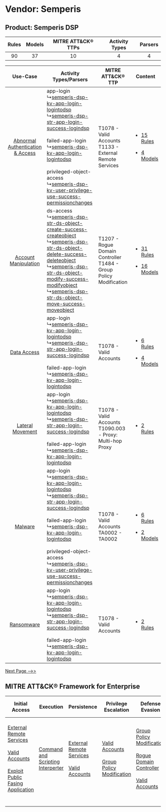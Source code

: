 Vendor: Semperis
================
Product: Semperis DSP
---------------------
| Rules | Models | MITRE ATT&CK® TTPs | Activity Types | Parsers |
|:-----:|:------:|:------------------:|:--------------:|:-------:|
|  90   |   37   |         10         |       4        |    4    |

|    Use-Case    | Activity Types/Parsers    | MITRE ATT&CK® TTP    | Content    |
|:----:| ---- | ---- | ---- |
| [Abnormal Authentication & Access](../../../UseCases/uc_abnormal_authentication_&_access.md) |  app-login<br> ↳[semperis-dsp-kv-app-login-logintodsp](Ps/pC_semperisdspkvapploginlogintodsp.md)<br> ↳[semperis-dsp-str-app-login-success-logindsp](Ps/pC_semperisdspstrapploginsuccesslogindsp.md)<br><br> failed-app-login<br> ↳[semperis-dsp-kv-app-login-logintodsp](Ps/pC_semperisdspkvapploginlogintodsp.md)<br><br> privileged-object-access<br> ↳[semperis-dsp-kv-user-privilege-use-success-permissionchanges](Ps/pC_semperisdspkvuserprivilegeusesuccesspermissionchanges.md)<br>    | T1078 - Valid Accounts<br>T1133 - External Remote Services<br>    | [<ul><li>15 Rules</li></ul><ul><li>4 Models</li></ul>](RM/r_m_semperis_semperis_dsp_Abnormal_Authentication_&_Access.md) |
|    [Account Manipulation](../../../UseCases/uc_account_manipulation.md)    |  ds-access<br> ↳[semperis-dsp-str-ds-object-create-success-createobject](Ps/pC_semperisdspstrdsobjectcreatesuccesscreateobject.md)<br> ↳[semperis-dsp-str-ds-object-delete-success-deleteobject](Ps/pC_semperisdspstrdsobjectdeletesuccessdeleteobject.md)<br> ↳[semperis-dsp-str-ds-object-modify-success-modifyobject](Ps/pC_semperisdspstrdsobjectmodifysuccessmodifyobject.md)<br> ↳[semperis-dsp-str-ds-object-move-success-moveobject](Ps/pC_semperisdspstrdsobjectmovesuccessmoveobject.md)<br> | T1207 - Rogue Domain Controller<br>T1484 - Group Policy Modification<br> | [<ul><li>31 Rules</li></ul><ul><li>16 Models</li></ul>](RM/r_m_semperis_semperis_dsp_Account_Manipulation.md)    |
|    [Data Access](../../../UseCases/uc_data_access.md)    |  app-login<br> ↳[semperis-dsp-kv-app-login-logintodsp](Ps/pC_semperisdspkvapploginlogintodsp.md)<br> ↳[semperis-dsp-str-app-login-success-logindsp](Ps/pC_semperisdspstrapploginsuccesslogindsp.md)<br><br> failed-app-login<br> ↳[semperis-dsp-kv-app-login-logintodsp](Ps/pC_semperisdspkvapploginlogintodsp.md)<br>    | T1078 - Valid Accounts<br>    | [<ul><li>6 Rules</li></ul><ul><li>4 Models</li></ul>](RM/r_m_semperis_semperis_dsp_Data_Access.md)    |
|    [Lateral Movement](../../../UseCases/uc_lateral_movement.md)    |  app-login<br> ↳[semperis-dsp-kv-app-login-logintodsp](Ps/pC_semperisdspkvapploginlogintodsp.md)<br> ↳[semperis-dsp-str-app-login-success-logindsp](Ps/pC_semperisdspstrapploginsuccesslogindsp.md)<br><br> failed-app-login<br> ↳[semperis-dsp-kv-app-login-logintodsp](Ps/pC_semperisdspkvapploginlogintodsp.md)<br>    | T1078 - Valid Accounts<br>T1090.003 - Proxy: Multi-hop Proxy<br>         | [<ul><li>2 Rules</li></ul>](RM/r_m_semperis_semperis_dsp_Lateral_Movement.md)    |
|    [Malware](../../../UseCases/uc_malware.md)    |  app-login<br> ↳[semperis-dsp-kv-app-login-logintodsp](Ps/pC_semperisdspkvapploginlogintodsp.md)<br> ↳[semperis-dsp-str-app-login-success-logindsp](Ps/pC_semperisdspstrapploginsuccesslogindsp.md)<br><br> failed-app-login<br> ↳[semperis-dsp-kv-app-login-logintodsp](Ps/pC_semperisdspkvapploginlogintodsp.md)<br><br> privileged-object-access<br> ↳[semperis-dsp-kv-user-privilege-use-success-permissionchanges](Ps/pC_semperisdspkvuserprivilegeusesuccesspermissionchanges.md)<br>    | T1078 - Valid Accounts<br>TA0002 - TA0002<br>    | [<ul><li>6 Rules</li></ul><ul><li>2 Models</li></ul>](RM/r_m_semperis_semperis_dsp_Malware.md)    |
|    [Ransomware](../../../UseCases/uc_ransomware.md)    |  app-login<br> ↳[semperis-dsp-kv-app-login-logintodsp](Ps/pC_semperisdspkvapploginlogintodsp.md)<br> ↳[semperis-dsp-str-app-login-success-logindsp](Ps/pC_semperisdspstrapploginsuccesslogindsp.md)<br><br> failed-app-login<br> ↳[semperis-dsp-kv-app-login-logintodsp](Ps/pC_semperisdspkvapploginlogintodsp.md)<br>    | T1078 - Valid Accounts<br>    | [<ul><li>2 Rules</li></ul>](RM/r_m_semperis_semperis_dsp_Ransomware.md)    |
[Next Page -->>](2_ds_semperis_semperis_dsp.md)

MITRE ATT&CK® Framework for Enterprise
--------------------------------------
| Initial Access                                                                                                                                                                                                                         | Execution                                                                              | Persistence                                                                                                                                      | Privilege Escalation                                                                                                                              | Defense Evasion                                                                                                                                                                                                               | Credential Access                                                                                                                                                                                                                                    | Discovery | Lateral Movement | Collection | Command and Control                                                                                                                       | Exfiltration | Impact |
| -------------------------------------------------------------------------------------------------------------------------------------------------------------------------------------------------------------------------------------- | -------------------------------------------------------------------------------------- | ------------------------------------------------------------------------------------------------------------------------------------------------ | ------------------------------------------------------------------------------------------------------------------------------------------------- | ----------------------------------------------------------------------------------------------------------------------------------------------------------------------------------------------------------------------------- | ---------------------------------------------------------------------------------------------------------------------------------------------------------------------------------------------------------------------------------------------------- | --------- | ---------------- | ---------- | ----------------------------------------------------------------------------------------------------------------------------------------- | ------------ | ------ |
| [External Remote Services](https://attack.mitre.org/techniques/T1133)<br><br>[Valid Accounts](https://attack.mitre.org/techniques/T1078)<br><br>[Exploit Public Fasing Application](https://attack.mitre.org/techniques/T1190)<br><br> | [Command and Scripting Interperter](https://attack.mitre.org/techniques/T1059)<br><br> | [External Remote Services](https://attack.mitre.org/techniques/T1133)<br><br>[Valid Accounts](https://attack.mitre.org/techniques/T1078)<br><br> | [Valid Accounts](https://attack.mitre.org/techniques/T1078)<br><br>[Group Policy Modification](https://attack.mitre.org/techniques/T1484)<br><br> | [Group Policy Modification](https://attack.mitre.org/techniques/T1484)<br><br>[Rogue Domain Controller](https://attack.mitre.org/techniques/T1207)<br><br>[Valid Accounts](https://attack.mitre.org/techniques/T1078)<br><br> | [OS Credential Dumping](https://attack.mitre.org/techniques/T1003)<br><br>[Steal or Forge Kerberos Tickets](https://attack.mitre.org/techniques/T1558)<br><br>[OS Credential Dumping: DCSync](https://attack.mitre.org/techniques/T1003/006)<br><br> |           |                  |            | [Proxy: Multi-hop Proxy](https://attack.mitre.org/techniques/T1090/003)<br><br>[Proxy](https://attack.mitre.org/techniques/T1090)<br><br> |              |        |